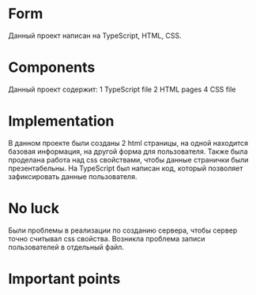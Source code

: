 # Form
Данный проект написан на TypeScript, HTML, CSS.
# Components
Данный проект содержит:
1 TypeScript file
2 HTML pages
4 CSS file
# Implementation
В данном проекте были созданы 2 html страницы, на одной находится базовая информация, на другой форма для пользователя. Также была проделана работа над css свойствами, чтобы данные странички были презентабельны.
На TypeScript был написан код, который позволяет зафиксировать данные пользователя.
# No luck
Были проблемы в реализации по созданию сервера, чтобы сервер точно считывал css свойства.
Возникла проблема записи пользователей в отдельный файл.
# Important points


